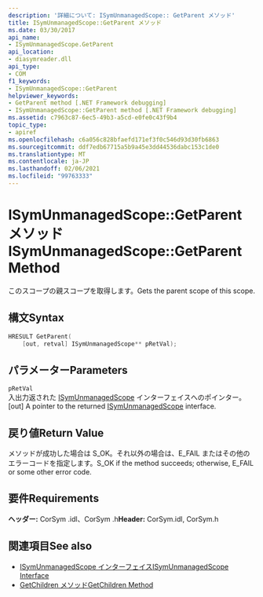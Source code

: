 ```yaml
---
description: '詳細について: ISymUnmanagedScope:: GetParent メソッド'
title: ISymUnmanagedScope::GetParent メソッド
ms.date: 03/30/2017
api_name:
- ISymUnmanagedScope.GetParent
api_location:
- diasymreader.dll
api_type:
- COM
f1_keywords:
- ISymUnmanagedScope::GetParent
helpviewer_keywords:
- GetParent method [.NET Framework debugging]
- ISymUnmanagedScope::GetParent method [.NET Framework debugging]
ms.assetid: c7963c87-6ec5-49b3-a5cd-e0fe0c43f9b4
topic_type:
- apiref
ms.openlocfilehash: c6a056c828bfaefd171ef3f0c546d93d30fb6863
ms.sourcegitcommit: ddf7edb67715a5b9a45e3dd44536dabc153c1de0
ms.translationtype: MT
ms.contentlocale: ja-JP
ms.lasthandoff: 02/06/2021
ms.locfileid: "99763333"
---
```

# <a name="isymunmanagedscopegetparent-method"></a><span data-ttu-id="d5501-103">ISymUnmanagedScope::GetParent メソッド</span><span class="sxs-lookup"><span data-stu-id="d5501-103">ISymUnmanagedScope::GetParent Method</span></span>

<span data-ttu-id="d5501-104">このスコープの親スコープを取得します。</span><span class="sxs-lookup"><span data-stu-id="d5501-104">Gets the parent scope of this scope.</span></span>  
  
## <a name="syntax"></a><span data-ttu-id="d5501-105">構文</span><span class="sxs-lookup"><span data-stu-id="d5501-105">Syntax</span></span>  
  
```cpp  
HRESULT GetParent(  
    [out, retval] ISymUnmanagedScope** pRetVal);  
```  
  
## <a name="parameters"></a><span data-ttu-id="d5501-106">パラメーター</span><span class="sxs-lookup"><span data-stu-id="d5501-106">Parameters</span></span>  

 `pRetVal`  
 <span data-ttu-id="d5501-107">入出力返された [ISymUnmanagedScope](isymunmanagedscope-interface.md) インターフェイスへのポインター。</span><span class="sxs-lookup"><span data-stu-id="d5501-107">[out] A pointer to the returned [ISymUnmanagedScope](isymunmanagedscope-interface.md) interface.</span></span>  
  
## <a name="return-value"></a><span data-ttu-id="d5501-108">戻り値</span><span class="sxs-lookup"><span data-stu-id="d5501-108">Return Value</span></span>  

 <span data-ttu-id="d5501-109">メソッドが成功した場合は S_OK。それ以外の場合は、E_FAIL またはその他のエラーコードを指定します。</span><span class="sxs-lookup"><span data-stu-id="d5501-109">S_OK if the method succeeds; otherwise, E_FAIL or some other error code.</span></span>  
  
## <a name="requirements"></a><span data-ttu-id="d5501-110">要件</span><span class="sxs-lookup"><span data-stu-id="d5501-110">Requirements</span></span>  

 <span data-ttu-id="d5501-111">**ヘッダー:** CorSym .idl、CorSym .h</span><span class="sxs-lookup"><span data-stu-id="d5501-111">**Header:** CorSym.idl, CorSym.h</span></span>  
  
## <a name="see-also"></a><span data-ttu-id="d5501-112">関連項目</span><span class="sxs-lookup"><span data-stu-id="d5501-112">See also</span></span>

- [<span data-ttu-id="d5501-113">ISymUnmanagedScope インターフェイス</span><span class="sxs-lookup"><span data-stu-id="d5501-113">ISymUnmanagedScope Interface</span></span>](isymunmanagedscope-interface.md)
- [<span data-ttu-id="d5501-114">GetChildren メソッド</span><span class="sxs-lookup"><span data-stu-id="d5501-114">GetChildren Method</span></span>](isymunmanagedscope-getchildren-method.md)

